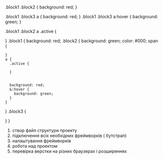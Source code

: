 .block1 .block2 {
  background: red;
}

.block1 .block3 a {
  background: red;
}
.block1 .block3 a:hover {
  background: green;
}

.block1 .block2 a .active {
  
}
.block1 {
  background: red;
  .block2 {
    background: green;
    color: #000;
    span {
      
    }
    a {
      .active {
        
      }
      
      
      background: red;
      &:hover {
        background: green;
      }
    }
  }
  .block3 {
    
  }
}


1. створ файл структури проекту
2. підключення всіх необхідних фреймворків ( бутстрап)
3. налаштування фреймворків
4. робота над проектом 
5. перевірка верстки на різних браузерах і розширеннях 


